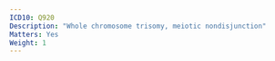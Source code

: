 ```yaml
---
ICD10: Q920
Description: "Whole chromosome trisomy, meiotic nondisjunction"
Matters: Yes
Weight: 1
---
```

